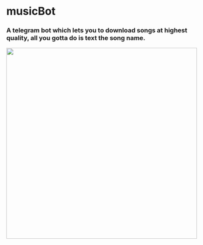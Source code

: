 # musicBot
### A telegram bot which lets you to download songs at highest quality, all you gotta do is text the song name.

<img align="left" src="https://i.imgur.com/REt2mTg.png" width="500px"/>
